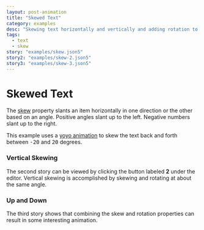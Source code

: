 ```yaml
---
layout: post-animation
title: "Skewed Text"
category: examples
desc: "Skewing text horizontally and vertically and adding rotation to get a nice effect."
tags: 
  - text
  - skew
story: "examples/skew.json5"
story2: "examples/skew-2.json5"
story3: "examples/skew-3.json5"
---
```

# Skewed Text
The [skew](/properties/#skew) property slants an item horizontally in one direction or the other based on an angle.  Positive angles slant up to the left. Negative numbers slant up to the right.

This example uses a [yoyo animation](/properties/#animation) to skew the text back and forth between <samp class="number">-20</samp> and <samp class="number">20</samp> degrees.

### Vertical Skewing
The second story can be viewed by clicking the button labeled __2__ under the editor. Vertical skewing is accomplished by skewing and rotating at about the same angle.

### Up and Down
The third story shows that combining the skew and rotation properties can result in some interesting animation.
